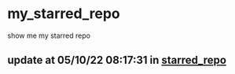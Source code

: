 # my_starred_repo
show me my starred repo

update at 05/10/22 08:17:31 in [starred_repo](./index.html)
---

